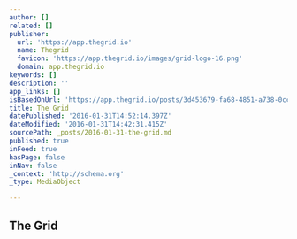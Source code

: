 ```yaml
---
author: []
related: []
publisher:
  url: 'https://app.thegrid.io'
  name: Thegrid
  favicon: 'https://app.thegrid.io/images/grid-logo-16.png'
  domain: app.thegrid.io
keywords: []
description: ''
app_links: []
isBasedOnUrl: 'https://app.thegrid.io/posts/3d453679-fa68-4851-a738-0ccb3ed85d64/edit'
title: The Grid
datePublished: '2016-01-31T14:52:14.397Z'
dateModified: '2016-01-31T14:42:31.415Z'
sourcePath: _posts/2016-01-31-the-grid.md
published: true
inFeed: true
hasPage: false
inNav: false
_context: 'http://schema.org'
_type: MediaObject

---
```

<article style=""><h1>The Grid</h1></article>